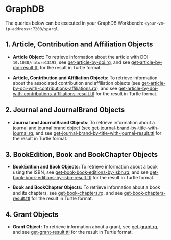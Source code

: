 # GraphDB

The queries below can be executed in your GraphDB Workbench: `<your-vm-ip-address>:7200/sparql`.

## 1. Article, Contribution and Affiliation Objects

* **Article Object:** To retrieve information about the article with DOI `10.1038/nature13195`, see [get-article-by-doi.rq](example-queries/get-article-by-doi.rq), and see [get-article-by-doi-result.ttl](example-results/get-article-by-doi-result.ttl) for the result in Turtle format.

* **Article, Contribution and Affiliation Objects:** To retrieve information about the associated contribution and affiliation objects (see [get-article-by-doi-with-contributions-affiliations.rq](example-queries/get-article-by-doi-with-contributions-affiliations.rq)),
 and see [get-article-by-doi-with-contributions-affiliations-result.ttl](example-results/get-article-by-doi-with-contributions-affiliations-result.ttl) for the result in Turtle format.

## 2. Journal and JournalBrand Objects

* **Journal and JournalBrand Objects:** To retrieve information about a journal and journal brand object (see [get-journal-brand-by-title-with-journal.rq](example-queries/get-journal-brand-by-title-with-journal.rq),
 and see [get-journal-brand-by-title-with-journal-result.ttl](example-results/get-journal-brand-by-title-with-journal-result.ttl) for the result in Turtle format.

## 3. BookEdition, Book and BookChapter Objects

* **BookEdition and Book Objects:** To retrieve information about a book using the ISBN, see [get-book-book-editions-by-isbn.rq](example-queries/get-book-by-isbn-with-book-edition.rq),
  and see [get-book-book-editions-by-isbn-result.ttl](example-results/get-book-by-isbn-with-book-edition-result.ttl) for the result in Turtle format.

* **Book and BookChapter Objects:** To retrieve information about a book and its chapters, see [get-book-chapters.rq](example-queries/get-book-by-isbn-with-book-chapters.rq),
    and see [get-book-chapters-result.ttl](example-results/get-book-by-isbn-with-book-chapters-result.ttl) for the result in Turtle format.

## 4. Grant Objects

* **Grant Object:** To retrieve information about a grant, see [get-grant.rq](example-queries/get-grant.rq),
    and see [get-grant-result.ttl](example-results/get-grant-result.ttl) for the result in Turtle format.
